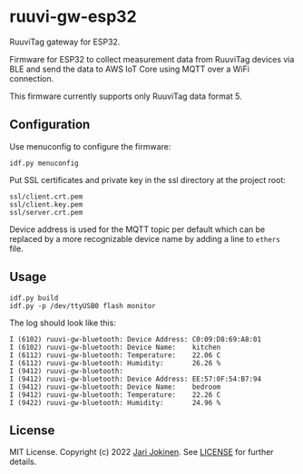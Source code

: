 # ruuvi-gw-esp32

RuuviTag gateway for ESP32.

Firmware for ESP32 to collect measurement data from RuuviTag devices via BLE
and send the data to AWS IoT Core using MQTT over a WiFi connection.

This firmware currently supports only RuuviTag data format 5.

## Configuration

Use menuconfig to configure the firmware:

    idf.py menuconfig

Put SSL certificates and private key in the ssl directory at the project root:

    ssl/client.crt.pem
    ssl/client.key.pem
    ssl/server.crt.pem

Device address is used for the MQTT topic per default which can be replaced
by a more recognizable device name by adding a line to `ethers` file.


## Usage

    idf.py build
    idf.py -p /dev/ttyUSB0 flash monitor

The log should look like this:

    I (6102) ruuvi-gw-bluetooth: Device Address: C0:09:D8:69:A8:01
    I (6102) ruuvi-gw-bluetooth: Device Name:    kitchen
    I (6112) ruuvi-gw-bluetooth: Temperature:    22.06 C
    I (6112) ruuvi-gw-bluetooth: Humidity:       26.26 %
    I (9412) ruuvi-gw-bluetooth: 
    I (9412) ruuvi-gw-bluetooth: Device Address: EE:57:0F:54:B7:94
    I (9412) ruuvi-gw-bluetooth: Device Name:    bedroom
    I (9412) ruuvi-gw-bluetooth: Temperature:    22.26 C
    I (9422) ruuvi-gw-bluetooth: Humidity:       24.96 %

## License

MIT License. Copyright (c) 2022 [Jari Jokinen](https://jarijokinen.com).  See
[LICENSE](https://github.com/jarijokinen/ruuvi-gw-esp32/blob/master/LICENSE.txt)
for further details.
